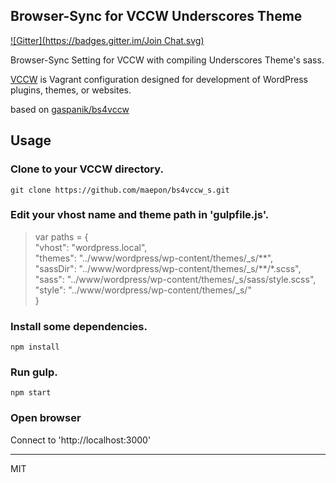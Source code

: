 ## Browser-Sync for VCCW Underscores Theme
[![Gitter](https://badges.gitter.im/Join Chat.svg)](https://gitter.im/maepon/bs4vccw_s?utm_source=badge&utm_medium=badge&utm_campaign=pr-badge&utm_content=badge)

Browser-Sync Setting for VCCW with compiling Underscores Theme's sass.

[VCCW](http://vccw.cc/) is Vagrant configuration designed for development of WordPress plugins, themes, or websites.

based on [gaspanik/bs4vccw](https://github.com/gaspanik/bs4vccw)

## Usage

### Clone to your VCCW directory. 

	git clone https://github.com/maepon/bs4vccw_s.git
		
### Edit your vhost name and theme path in 'gulpfile.js'.

> var paths = {  
>   "vhost": "wordpress.local",  
>   "themes": "../www/wordpress/wp-content/themes/_s/\*\*",  
>  "sassDir": "../www/wordpress/wp-content/themes/_s/\*\*/*.scss",  
>  "sass": "../www/wordpress/wp-content/themes/_s/sass/style.scss",  
>  "style": "../www/wordpress/wp-content/themes/_s/"  
> }


### Install some dependencies.

	npm install

### Run gulp.

	npm start

### Open browser

Connect to 'http://localhost:3000'

---
MIT
